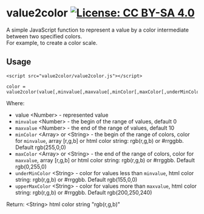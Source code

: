 # value2color [![License: CC BY-SA 4.0](https://img.shields.io/badge/License-CC%20BY--SA%204.0-lightgrey.svg)](https://creativecommons.org/licenses/by-sa/4.0/)

A simple JavaScript function to represent a value by a color intermediate between two specified colors.  
For example, to create a color scale.

## Usage
```
<script src="value2color/value2color.js"></script>
```

```
color = value2color(value[,minvalue[,maxvalue[,minColor[,maxColor[,underMinColor[,upperMaxColor]]]]]])
```
Where:
* value \<Number> - represented value
* `minvalue` \<Number> - the begin of the range of values, default 0
* `maxvalue` \<Number> - the end of the range of values, default 10
* `minColor` \<Array> or \<String> - the begin of the range of colors, color for `minvalue`, array [r,g,b] or html color string: rgb(r,g,b) or #rrggbb. Default rgb(255,0,0)
* `maxColor` \<Array> or \<String> - the end of the range of colors, color for `maxvalue`, array [r,g,b] or html color string: rgb(r,g,b) or #rrggbb. Default rgb(0,255,0)
* `underMinColor` \<String> - color for values less than `minvalue`, html color string: rgb(r,g,b) or #rrggbb. Default rgb(155,0,0)
* `upperMaxColor` \<String> - color for values more than `maxvalue`, html color string: rgb(r,g,b) or #rrggbb. Default rgb(200,250,240)

Return: \<String> html color string "rgb(r,g,b)"